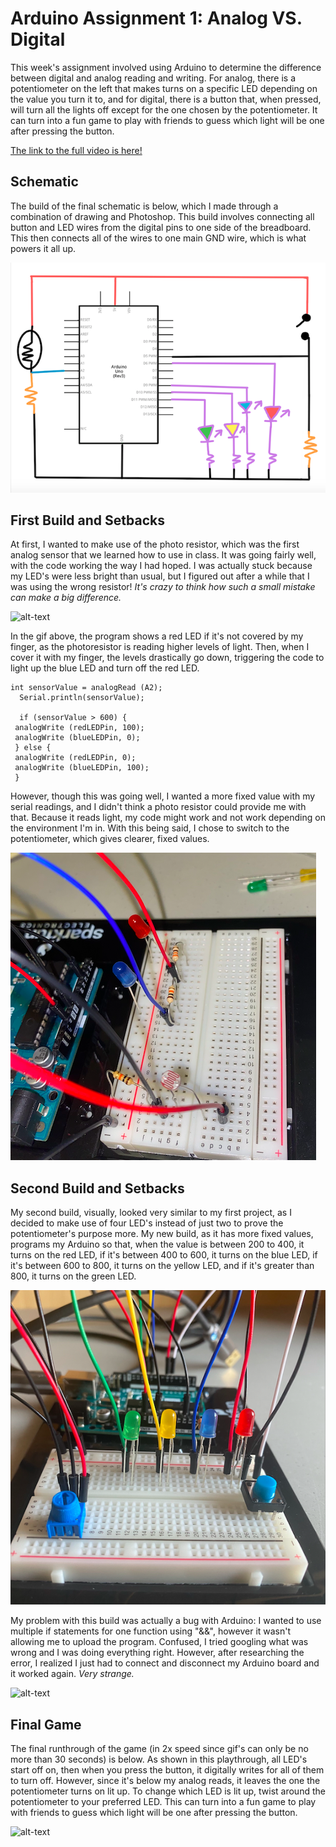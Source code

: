# Arduino Assignment 1: Analog VS. Digital
This week's assignment involved using Arduino to determine the difference between digital and analog reading and writing. For analog, there is a potentiometer on the left that makes turns on a specific LED depending on the value you turn it to, and for digital, there is a button that, when pressed, will turn all the lights off except for the one chosen by the potentiometer. It can turn into a fun game to play with friends to guess which light will be one after pressing the button.

[The link to the full video is here!](https://vimeo.com/477128172)

## Schematic
The build of the final schematic is below, which I made through a combination of drawing and Photoshop. This build involves connecting all button and LED wires from the digital pins to one side of the breadboard. This then connects all of the wires to one main GND wire, which is what powers it all up.

![](images/schematic.png)

## First Build and Setbacks
At first, I wanted to make use of the photo resistor, which was the first analog sensor that we learned how to use in class. It was going fairly well, with the code working the way I had hoped. I was actually stuck because my LED's were less bright than usual, but I figured out after a while that I was using the wrong resistor! _It's crazy to think how such a small mistake can make a big difference._

![alt-text](images/photoresistor.gif)

In the gif above, the program shows a red LED if it's not covered by my finger, as the photoresistor is reading higher levels of light. Then, when I cover it with my finger, the levels drastically go down, triggering the code to light up the blue LED and turn off the red LED.

    int sensorValue = analogRead (A2);
      Serial.println(sensorValue);

      if (sensorValue > 600) {
     analogWrite (redLEDPin, 100);
     analogWrite (blueLEDPin, 0);
     } else {
     analogWrite (redLEDPin, 0);
     analogWrite (blueLEDPin, 100);
     }

However, though this was going well, I wanted a more fixed value with my serial readings, and I didn't think a photo resistor could provide me with that. Because it reads light, my code might work and not work depending on the environment I'm in. With this being said, I chose to switch to the potentiometer, which gives clearer, fixed values.

 ![](images/trial1.png)

## Second Build and Setbacks
My second build, visually, looked very similar to my first project, as I decided to make use of four LED's instead of just two to prove the potentiometer's purpose more. My new build, as it has more fixed values, programs my Arduino so that, when the value is between 200 to 400, it turns on the red LED, if it's between 400 to 600, it turns on the blue LED, if it's between 600 to 800, it turns on the yellow LED, and if it's greater than 800, it turns on the green LED.

![](images/trial2.png)

My problem with this build was actually a bug with Arduino: I wanted to use multiple if statements for one function using "&&", however it wasn't allowing me to upload the program. Confused, I tried googling what was wrong and I was doing everything right. However, after researching the error, I realized I just had to connect and disconnect my Arduino board and it worked again. _Very strange._

![alt-text](images/potentiometer.gif)

## Final Game
The final runthrough of the game (in 2x speed since gif's can only be no more than 30 seconds) is below. As shown in this playthrough, all LED's start off on, then when you press the button, it digitally writes for all of them to turn off. However, since it's below my analog reads, it leaves the one the potentiometer turns on lit up. To change which LED is lit up, twist around the potentiometer to your preferred LED. This can turn into a fun game to play with friends to guess which light will be one after pressing the button.

![alt-text](images/finalgame.gif)

